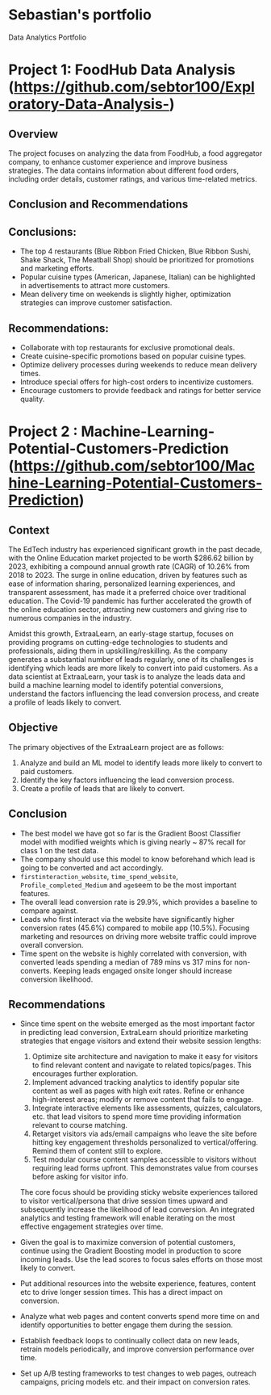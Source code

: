 # Sebastian's portfolio
Data Analytics Portfolio

# Project 1: FoodHub Data Analysis (https://github.com/sebtor100/Exploratory-Data-Analysis-)

## Overview

The project focuses on analyzing the data from FoodHub, a food aggregator company, to enhance customer experience and improve business strategies. The data contains information about different food orders, including order details, customer ratings, and various time-related metrics.

## Conclusion and Recommendations
## Conclusions:
- The top 4 restaurants (Blue Ribbon Fried Chicken, Blue Ribbon Sushi, Shake Shack, The Meatball Shop) should be prioritized for promotions and marketing efforts.
- Popular cuisine types (American, Japanese, Italian) can be highlighted in advertisements to attract more customers.
- Mean delivery time on weekends is slightly higher, optimization strategies can improve customer satisfaction.
## Recommendations:
- Collaborate with top restaurants for exclusive promotional deals.
- Create cuisine-specific promotions based on popular cuisine types.
- Optimize delivery processes during weekends to reduce mean delivery times.
- Introduce special offers for high-cost orders to incentivize customers.
- Encourage customers to provide feedback and ratings for better service quality.

# Project 2 : Machine-Learning-Potential-Customers-Prediction (https://github.com/sebtor100/Machine-Learning-Potential-Customers-Prediction)

## Context
The EdTech industry has experienced significant growth in the past decade, with the Online Education market projected to be worth $286.62 billion by 2023, exhibiting a compound annual growth rate (CAGR) of 10.26% from 2018 to 2023. The surge in online education, driven by features such as ease of information sharing, personalized learning experiences, and transparent assessment, has made it a preferred choice over traditional education. The Covid-19 pandemic has further accelerated the growth of the online education sector, attracting new customers and giving rise to numerous companies in the industry.

Amidst this growth, ExtraaLearn, an early-stage startup, focuses on providing programs on cutting-edge technologies to students and professionals, aiding them in upskilling/reskilling. As the company generates a substantial number of leads regularly, one of its challenges is identifying which leads are more likely to convert into paid customers. As a data scientist at ExtraaLearn, your task is to analyze the leads data and build a machine learning model to identify potential conversions, understand the factors influencing the lead conversion process, and create a profile of leads likely to convert.

## Objective
The primary objectives of the ExtraaLearn project are as follows:

1. Analyze and build an ML model to identify leads more likely to convert to paid customers.
2. Identify the key factors influencing the lead conversion process.
3. Create a profile of leads that are likely to convert.

## **Conclusion**

- The best model we have got so far is the Gradient Boost Classifier model with modified weights which is giving nearly ~ 87% recall for class 1 on the test data.
- The company should use this model to know beforehand which lead is going to be converted and act accordingly.
-  `firstinteraction_website`, `time_spend_website`, `Profile_completed_Medium` and `age`seem to be the most important features.
- The overall lead conversion rate is 29.9%, which provides a baseline to compare against.
- Leads who first interact via the website have significantly higher conversion rates (45.6%) compared to mobile app (10.5%). Focusing marketing and resources on driving more website traffic could improve overall conversion.
- Time spent on the website is highly correlated with conversion, with converted leads spending a median of 789 mins vs 317 mins for non-converts. Keeping leads engaged onsite longer should increase conversion likelihood.

## **Recommendations**

- Since time spent on the website emerged as the most important factor in predicting lead conversion, ExtraLearn should prioritize marketing strategies
that engage visitors and extend their website session lengths:

    1. Optimize site architecture and navigation to make it easy for visitors to find relevant content and navigate to related topics/pages. This encourages further exploration.
    2. Implement advanced tracking analytics to identify popular site content as well as pages with high exit rates. Refine or enhance high-interest areas; modify or remove content that fails to engage.
    3. Integrate interactive elements like assessments, quizzes, calculators, etc. that lead visitors to spend more time providing information relevant to course matching.
    4. Retarget visitors via ads/email campaigns who leave the site before hitting key engagement thresholds personalized to vertical/offering. Remind them of content still to explore.
    5. Test modular course content samples accessible to visitors without requiring lead forms upfront. This demonstrates value from courses before asking for visitor info.

  The core focus should be providing sticky website experiences tailored to visitor vertical/persona that drive session times upward and subsequently increase the likelihood of lead conversion. An integrated analytics and testing framework will enable iterating on the most effective engagement strategies over time.

- Given the goal is to maximize conversion of potential customers, continue using the Gradient Boosting model in production to score incoming leads. Use the lead scores to focus sales efforts on those most likely to convert.
- Put additional resources into the website experience, features, content etc to drive longer session times. This has a direct impact on conversion.
- Analyze what web pages and content converts spend more time on and identify opportunities to better engage them during the session.
- Establish feedback loops to continually collect data on new leads, retrain models periodically, and improve conversion performance over time.
- Set up A/B testing frameworks to test changes to web pages, outreach campaigns, pricing models etc. and their impact on conversion rates.

